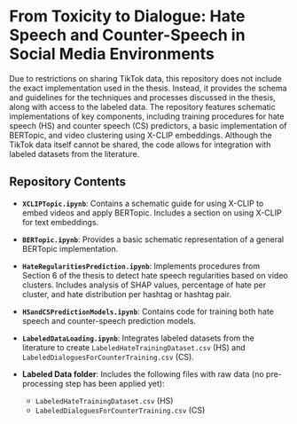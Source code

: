 # From Toxicity to Dialogue: Hate Speech and Counter-Speech in Social Media Environments

Due to restrictions on sharing TikTok data, this repository does not include the exact implementation used in the thesis. Instead, it provides the schema and guidelines for the techniques and processes discussed in the thesis, along with access to the labeled data. The repository features schematic implementations of key components, including training procedures for hate speech (HS) and counter speech (CS) predictors, a basic implementation of BERTopic, and video clustering using X-CLIP embeddings. Although the TikTok data itself cannot be shared, the code allows for integration with labeled datasets from the literature.

## Repository Contents

- **`XCLIPTopic.ipynb`**: Contains a schematic guide for using X-CLIP to embed videos and apply BERTopic. Includes a section on using X-CLIP for text embeddings.

- **`BERTopic.ipynb`**: Provides a basic schematic representation of a general BERTopic implementation.

- **`HateRegularitiesPrediction.ipynb`**: Implements procedures from Section 6 of the thesis to detect hate speech regularities based on video clusters. Includes analysis of SHAP values, percentage of hate per cluster, and hate distribution per hashtag or hashtag pair.

- **`HSandCSPredictionModels.ipynb`**: Contains code for training both hate speech and counter-speech prediction models.

- **`LabeledDataLoading.ipynb`**: Integrates labeled datasets from the literature to create `LabeledHateTrainingDataset.csv` (HS) and `LabeledDialoguesForCounterTraining.csv` (CS).

- **Labeled Data folder**: Includes the following files with raw data (no pre-processing step has been applied yet):
  - `LabeledHateTrainingDataset.csv` (HS)
  - `LabeledDialoguesForCounterTraining.csv` (CS)
  
